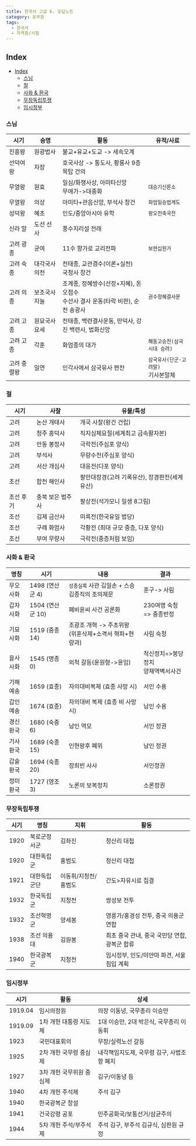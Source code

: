 ```yaml
---
title: 한국사 고급 6. 오답노트
category: 공무원
tags:
  - 한국사
  - 자격증/시험
---
```


## Index

- [Index](#index)
  - [스님](#스님)
  - [절](#절)
  - [사화 & 환국](#사화--환국)
  - [무장독립투쟁](#무장독립투쟁)
  - [임시정부](#임시정부)

### 스님

|시기|승명|활동|유적/사료|
|---|---|---|---|
|진흥왕|원광법사|불교+유교+도교 -> 세속오계|
|선덕여왕|자장|호국사상 -> 통도사, 황룡사 9층 목탑 건의|
|무열왕|원효|일심/화쟁사상, 아미타신앙<br>무애가->대중화| `대승기신론소`|
|무열왕|의상|아미타+관음신앙, 부석사 창건|`화엄일승법계도`|
|성덕왕|혜초|인도/중앙아시아 유학| `왕오천축국전`|
|신라 말|도선 선사|풍수지리설 전래||
|고려 광종|균여|11수 향가로 교리전파|`보현십원가`|
|고려 숙종|대각국사 의천|천태종, 교관겸수(이론+실천)<br>국청사 창건||
|고려 의종|보조국사 지눌|조계종, 정혜쌍수(선정+지혜), 돈오점수<br>수선사 결사 운동(타락 비판), 순천 송광사|`권수정혜결사문`|
|고려 고종|원묘국사 요세|천태종, 백련결사운동, 만덕사, 강진 백련사, 법화신앙||
|고려 고종|각훈|화엄종의 대가|`해동고승전(삼국시대 승려)`|
|고려 충렬왕|일연|인각사에서 삼국유사 편찬|`삼국유사(단군-고려말)`<br>기사본말체|


### 절

|시기|사찰|유물/특성|
|---|---|---|
|고려|논산 개태사|개국 사찰(왕건 건립)|
|고려|청주 흥덕사|직지심체요절(세계최고 금속활자본)|
|고려|안동 봉정사|극락전(주심포 양식)|
|고려 |부석사 |무량수전(주심포 양식)
|고려 |서산 개심사 |대웅전(다포 양식)
|조선|합천 해인사|팔만대장경(고려 기록유산), 장경판전(세계유산)|
|조선 후기|충북 보은 법주사|팔상전(석가모니 일생 8그림)|
|조선| 김제 금산사 |미륵전(한국유일 법당)|
|조선 |구례 화엄사 |각황전 (최대 규모 중층, 다포 양식)|
|조선| 부여 무량사 |극락전(중층처럼 보임)|


### 사화 & 환국

|명칭|시기|내용|결과|
|---|---|---|---|
|무오사화|1498 (연산군 4)|`성종실록` 사관 김일손 + 스승 김종직의 조의제문| 훈구-> 사림|
|갑자사화|1504 (연산군 10)|폐비윤씨 사건 공론화|230여명 숙청 => 중종반정|
|기묘사화|1519 (중종 14)|조광조 개혁 -> 주초위왕<br>(위훈삭제+소격서 혁파+현량과)|사림 숙청|
|을사사화|1545 (명종 0) |외척 갈등(윤원형->윤임)|척신정치=>붕당정치<br>양재역벽서사건|
|기해예송 |1659 (효종)| 자의대비복제 (효종 사망 시)| 서인 수용|
|갑인예송 |1674 (효종)| 자의대비 복제 (효종 비 사망 시)| 남인 수용|
|경신환국|1680 (숙중 6) |남인 역모 |서인 정권|
|기사환국|1689 (숙종 15)|인현왕후 폐위|남인 정권|
|갑술환국|1694 (숙종 20)|장희빈 사사  |서인정권|
|정미환국|1727 (영조 3)  |노론의 보복정치| 소론정권|


### 무장독립투쟁

|시기|명칭|지휘|활동|
|---|---|---|---|
|1920|북로군정서군| 김좌진| 청산리 대첩
|1920|대한독립군| 홍범도 |청산리 대첩
|1921|대한독립군단|이동휘/지청천/홍범도 |간도>자유시로 집결
|1932 |한국독립군| 지청천 |쌍성보 전투
|1932|조선혁명군 |양세봉| 영릉가/홍경성 전투, 중국 의용군 연합
|1938|조선 의용대|김원봉 |최초 중국 관내, 중국 국민당 연합, 광복군 합류
|1940|한국광복군| 지청천| 임시정부, 인도/미얀마 파견, 서울 침입 계획


### 임시정부

|시기|활동|상세|
|---|---|---|
| 1919.04 | 임시의정원 |의장 이동녕, 국무총리 이승만
|1919.09 | 1차 개헌 대통령 지도제| 1대 이승만, 2대 박은식, 국무총리 이동휘
|1923| 국민대표회의| 무장/실력노선 갈등
| 1925  | 2차 개헌 국무령 중심제 |내각책임지도제, 국무령 김구, 사법조항 폐지
| 1927 | 3차 개헌 국무위원 중심제| 김구/이동녕 등
| 1940 | 4차 개헌 주석제| 주석 김구
| 1940 | 한국광복군 창설|
| 1941 | 건국강령 공포| 민주공화국/보통선거/삼균주의
| 1944 | 5차 개헌 주석/부주석제| 주석 김구, 부주석 김규식, 심판원 규정
